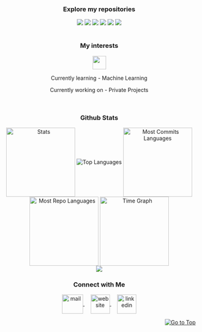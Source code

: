 <h3 align="center">Explore my repositories</h3>
<div align="center">
<a href="https://github.com/samarjitsahoo/c"><img src="https://github-readme-stats.vercel.app/api/pin/?username=samarjitsahoo&repo=c&theme=transparent"></a>
<a href="https://github.com/samarjitsahoo/cpp"><img src="https://github-readme-stats.vercel.app/api/pin/?username=samarjitsahoo&repo=cpp&theme=transparent"></a>
<a href="https://github.com/samarjitsahoo/java"><img src="https://github-readme-stats.vercel.app/api/pin/?username=samarjitsahoo&repo=java&theme=transparent"></a>
<a href="https://github.com/samarjitsahoo/python"><img src="https://github-readme-stats.vercel.app/api/pin/?username=samarjitsahoo&repo=python&theme=transparent"></a>
<a href="https://github.com/samarjitsahoo/javascript"><img src="https://github-readme-stats.vercel.app/api/pin/?username=samarjitsahoo&repo=javascript&theme=transparent"></a>
<a href="https://github.com/samarjitsahoo/php"><img src="https://github-readme-stats.vercel.app/api/pin/?username=samarjitsahoo&repo=php&theme=transparent"></a>
</div>
<br>
<h3 align="center">My interests</h3>
<p align="center">
   <img src="https://readme-typing-svg.demolab.com?font=Roboto+Slab&size=30&center=true&vCenter=true&width=450&duration=1500&pause=1000&lines=Artificial+Intelligence;Machine+Learning;Data+Science" width="auto" height="35"/>
</p>
<p align="center">Currently learning - Machine Learning</p>
<p align="center">Currently working on - Private Projects</p>
<br>
<h3 align="center">Github Stats</h3>
<div align="center">
  <img align="center" src="http://github-profile-summary-cards.vercel.app/api/cards/stats?username=samarjitsahoo&theme=transparent" height="180em" alt="Stats"/>
    <img align="center" src="https://github-readme-stats.vercel.app/api/top-langs?username=samarjitsahoo&hide_border=true&no-bg=true&no-frame=true&layout=compact&theme=transparent&langs_count=10" alt="Top Languages"/>
  <img align="center" src="http://github-profile-summary-cards.vercel.app/api/cards/most-commit-language?username=samarjitsahoo&theme=transparent&exclude=html,CSS,Jupyter%20Notebook" height="180em" alt="Most Commits Languages"/>
  <img align="center" src="http://github-profile-summary-cards.vercel.app/api/cards/repos-per-language?username=samarjitsahoo&theme=transparent&exclude=html,CSS,Jupyter%20Notebook" height="180em" alt="Most Repo Languages"/>
  <img align="center" src="http://github-profile-summary-cards.vercel.app/api/cards/productive-time?username=samarjitsahoo&theme=transparent&utcOffset=5.30" height="180em" alt="Time Graph"/>
</div>
<div align=center>
  <img src="https://github-profile-trophy.vercel.app/?username=samarjitsahoo&no-bg=true&no-frame=true&row=2&column=3"/>
</div>
<h3 align="center">Connect with Me</h3>
<p align="center">
  <a href="mailto:samarjit9203@gmail.com" target="_blank">
    <img align="center" src="https://cdn.worldvectorlogo.com/logos/official-gmail-icon-2020-.svg" alt="mail" height="50" width="55" />
  </a>
  &nbsp;&nbsp;&nbsp;
  <a href="https://samarjit.vercel.app" target="_blank">
    <img align="center" src="https://cdn.worldvectorlogo.com/logos/chrome-modern-.svg" alt="website" height="50" width="50" />
  </a>
  &nbsp;&nbsp;&nbsp;
  <a href="https://linkedin.com/in/samarjitsahoo/" target="_blank">
    <img align="center" src="https://cdn.worldvectorlogo.com/logos/linkedin-icon-3.svg" alt="linkedin" height="50" width="50" />
  </a>
</p>
<p align="right"><a href="#top"><img src="https://img.shields.io/static/v1?label&message=Go+to+Top&color=0b6ab3&style=flat&logo" alt="Go to Top" /></a></p>
